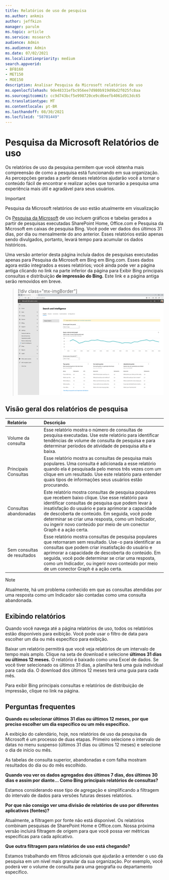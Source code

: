 ```yaml
---
title: Relatórios de uso de pesquisa
ms.author: ankmis
author: jeffkizn
manager: parulm
ms.topic: article
ms.service: mssearch
audience: Admin
ms.audience: Admin
ms.date: 07/02/2021
ms.localizationpriority: medium
search.appverid:
- BFB160
- MET150
- MOE150
description: Analisar Pesquisa da Microsoft relatórios de uso
ms.openlocfilehash: 9de48331efbc956ee7d980b919d9bd2f025fc8aa
ms.sourcegitcommit: cc9d743bcf5e998720ce9cd6eefb4061d913dc65
ms.translationtype: MT
ms.contentlocale: pt-BR
ms.lasthandoff: 08/30/2021
ms.locfileid: "58701449"
---
```

# <a name="microsoft-search-usage-reports"></a>Pesquisa da Microsoft Relatórios de uso

Os relatórios de uso da pesquisa permitem que você obtenha mais compreensão de como a pesquisa está funcionando em sua organização. As percepções geradas a [](./make-content-easy-to-find.md) partir desses relatórios ajudarão você a tornar o conteúdo fácil de encontrar e realizar ações que tornarão a pesquisa uma experiência mais útil e agradável para seus usuários.

> [!IMPORTANT]
> Pesquisa da Microsoft relatórios de uso estão atualmente em visualização

Os [Pesquisa da Microsoft](https://admin.microsoft.com/Adminportal/Home?#/MicrosoftSearch/insights) de uso incluem gráficos e tabelas gerados a partir de pesquisas executadas SharePoint Home, Office.com e Pesquisa da Microsoft em caixas de pesquisa Bing. Você pode ver dados dos últimos 31 dias, por dia ou mensalmente do ano anterior. Esses relatórios estão apenas sendo divulgados, portanto, levará tempo para acumular os dados históricos.

Uma versão anterior desta página incluía dados de pesquisas executadas apenas para Pesquisa da Microsoft em Bing em Bing.com. Esses dados agora estão integrados a esses relatórios; você ainda pode ver a página antiga clicando no link na parte inferior da página para Exibir Bing principais consultas e distribuição **de impressão do Bing.** Este link e a página antiga serão removidos em breve.

> [!div class="mx-imgBorder"]
> ![Painel de relatórios de uso de pesquisa.](media/usage-reports/usage_reports_v2.png)

## <a name="overview-of-search-reports"></a>Visão geral dos relatórios de pesquisa

| Relatório | Descrição |
|:-----|:-----|
|Volume da consulta|Esse relatório mostra o número de consultas de pesquisa executadas. Use este relatório para identificar tendências de volume de consulta de pesquisa e para determinar períodos de atividade de pesquisa alta e baixa.|
|Principais Consultas|Esse relatório mostra as consultas de pesquisa mais populares. Uma consulta é adicionada a esse relatório quando ela é pesquisada pelo menos três vezes com um clique em um resultado. Use este relatório para entender quais tipos de informações seus usuários estão procurando.|
|Consultas abandonadas|Este relatório mostra consultas de pesquisa populares que recebem baixo clique. Use esse relatório para identificar consultas de pesquisa que podem levar à insatisfação do usuário e para aprimorar a capacidade de descoberta de conteúdo. Em seguida, você pode determinar se criar uma resposta, como um Indicador, ou ingerir novo conteúdo por meio de um conector Graph é a ação certa.|
|Sem consultas de resultados|Esse relatório mostra consultas de pesquisa populares que retornaram sem resultado. Use-o para identificar as consultas que podem criar insatisfação do usuário e aprimorar a capacidade de descoberta do conteúdo. Em seguida, você pode determinar se criar uma resposta, como um Indicador, ou ingerir novo conteúdo por meio de um conector Graph é a ação certa.|

>[!NOTE]
>Atualmente, há um problema conhecido em que as consultas atendidas por uma resposta como um Indicador são contadas como uma consulta abandonada.

## <a name="viewing-reports"></a>Exibindo relatórios

Quando você navega até a página relatórios de uso, todos os relatórios estão disponíveis para exibição. Você pode usar o filtro de data para escolher um dia ou mês específico para exibição.

Baixar um relatório permitirá que você veja relatórios de um intervalo de tempo mais amplo. Clique na seta de download e selecione **últimos 31 dias** **ou últimos 12 meses.** O relatório é baixado como uma Excel de dados. Se você tiver selecionado os últimos 31 dias, a planilha terá uma guia individual para cada dia. O download dos últimos 12 meses terá uma guia para cada mês.

Para exibir Bing principais consultas e relatórios de distribuição de impressão, clique no link na página.

## <a name="frequently-asked-questions"></a>Perguntas frequentes

**Quando eu selecionar últimos 31 dias ou últimos 12 meses, por que preciso escolher um dia específico ou um mês específico.**

A exibição do calendário, hoje, nos relatórios de uso da pesquisa da Microsoft é um processo de duas etapas. Primeiro selecione o intervalo de datas no menu suspenso (últimos 31 dias ou últimos 12 meses) e selecione o dia de início ou mês.

As tabelas de consulta superior, abandonadas e com falha mostram resultados do dia ou do mês escolhido.

**Quando vou ver os dados agregados dos últimos 7 dias, dos últimos 30 dias e assim por diante... Como Bing principais relatórios de consultas?**

Estamos considerando esse tipo de agregação e simplificando a filtragem do intervalo de dados para versões futuras desses relatórios.

**Por que não consigo ver uma divisão de relatórios de uso por diferentes aplicativos (fontes)?**

Atualmente, a filtragem por fonte não está disponível. Os relatórios combinam pesquisas de SharePoint Home e Office.com. Nossa próxima versão incluirá filtragem de origem para que você possa ver métricas específicas para cada aplicativo.

**Que outra filtragem para relatórios de uso está chegando?**

Estamos trabalhando em filtros adicionais que ajudarão a entender o uso da pesquisa em um nível mais granular da sua organização. Por exemplo, você poderá ver o volume de consulta para uma geografia ou departamento específico.
